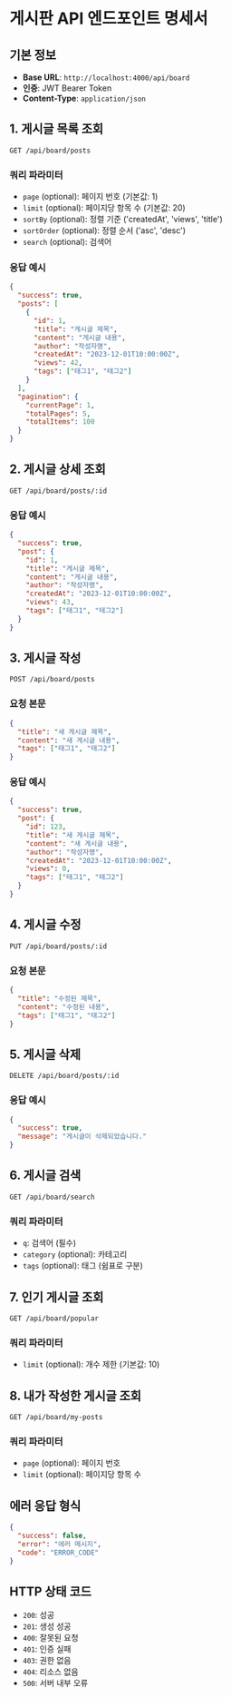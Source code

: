 # 게시판 API 엔드포인트 명세서

## 기본 정보
- **Base URL**: `http://localhost:4000/api/board`
- **인증**: JWT Bearer Token
- **Content-Type**: `application/json`

## 1. 게시글 목록 조회
```
GET /api/board/posts
```

### 쿼리 파라미터
- `page` (optional): 페이지 번호 (기본값: 1)
- `limit` (optional): 페이지당 항목 수 (기본값: 20)
- `sortBy` (optional): 정렬 기준 ('createdAt', 'views', 'title')
- `sortOrder` (optional): 정렬 순서 ('asc', 'desc')
- `search` (optional): 검색어

### 응답 예시
```json
{
  "success": true,
  "posts": [
    {
      "id": 1,
      "title": "게시글 제목",
      "content": "게시글 내용",
      "author": "작성자명",
      "createdAt": "2023-12-01T10:00:00Z",
      "views": 42,
      "tags": ["태그1", "태그2"]
    }
  ],
  "pagination": {
    "currentPage": 1,
    "totalPages": 5,
    "totalItems": 100
  }
}
```

## 2. 게시글 상세 조회
```
GET /api/board/posts/:id
```

### 응답 예시
```json
{
  "success": true,
  "post": {
    "id": 1,
    "title": "게시글 제목",
    "content": "게시글 내용",
    "author": "작성자명",
    "createdAt": "2023-12-01T10:00:00Z",
    "views": 43,
    "tags": ["태그1", "태그2"]
  }
}
```

## 3. 게시글 작성
```
POST /api/board/posts
```

### 요청 본문
```json
{
  "title": "새 게시글 제목",
  "content": "새 게시글 내용",
  "tags": ["태그1", "태그2"]
}
```

### 응답 예시
```json
{
  "success": true,
  "post": {
    "id": 123,
    "title": "새 게시글 제목",
    "content": "새 게시글 내용",
    "author": "작성자명",
    "createdAt": "2023-12-01T10:00:00Z",
    "views": 0,
    "tags": ["태그1", "태그2"]
  }
}
```

## 4. 게시글 수정
```
PUT /api/board/posts/:id
```

### 요청 본문
```json
{
  "title": "수정된 제목",
  "content": "수정된 내용",
  "tags": ["태그1", "태그2"]
}
```

## 5. 게시글 삭제
```
DELETE /api/board/posts/:id
```

### 응답 예시
```json
{
  "success": true,
  "message": "게시글이 삭제되었습니다."
}
```

## 6. 게시글 검색
```
GET /api/board/search
```

### 쿼리 파라미터
- `q`: 검색어 (필수)
- `category` (optional): 카테고리
- `tags` (optional): 태그 (쉼표로 구분)

## 7. 인기 게시글 조회
```
GET /api/board/popular
```

### 쿼리 파라미터
- `limit` (optional): 개수 제한 (기본값: 10)

## 8. 내가 작성한 게시글 조회
```
GET /api/board/my-posts
```

### 쿼리 파라미터
- `page` (optional): 페이지 번호
- `limit` (optional): 페이지당 항목 수

## 에러 응답 형식
```json
{
  "success": false,
  "error": "에러 메시지",
  "code": "ERROR_CODE"
}
```

## HTTP 상태 코드
- `200`: 성공
- `201`: 생성 성공
- `400`: 잘못된 요청
- `401`: 인증 실패
- `403`: 권한 없음
- `404`: 리소스 없음
- `500`: 서버 내부 오류 